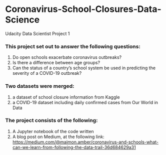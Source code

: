 # Coronavirus-School-Closures-Data-Science
Udacity Data Scientist Project 1

### This project set out to answer the following questions:

1. Do open schools exacerbate coronavirus outbreaks?
2. Is there a difference between age groups?
3. Can the status of a country’s school system be used in predicting the severity of a COVID-19 outbreak?

### Two datasets were merged:
1. a dataset of school closure information from Kaggle
2. a COVID-19 dataset including daily confirmed cases from Our World in Data

### The project consists of the following:
1. A Jupyter notebook of the code written
2. A blog post on Medium, at the following link: 
https://medium.com/@maimon.amber/coronavirus-and-schools-what-can-we-learn-from-following-the-data-trail-36d684629a31
